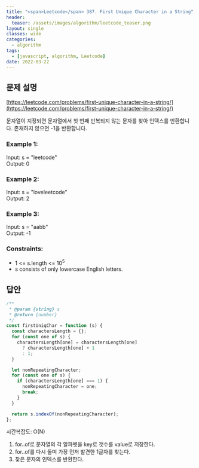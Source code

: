 ```yaml
---
title: "<span>Leetcode</span> 387. First Unique Character in a String"
header:
  teaser: /assets/images/algorithm/leetcode_teaser.png
layout: single
classes: wide
categories:
  - algorithm
tags:
  - [javascript, algorithm, Leetcode]
date: 2022-03-22
---
```


## 문제 설명

[https://leetcode.com/problems/first-unique-character-in-a-string/](https://leetcode.com/problems/first-unique-character-in-a-string/)

문자열이 지정되면 문자열에서 첫 번째 반복되지 않는 문자를 찾아 인덱스를 반환합니다. 존재하지 않으면 -1을 반환합니다.

### Example 1:

Input: s = "leetcode"  
Output: 0

### Example 2:

Input: s = "loveleetcode"  
Output: 2

### Example 3:

Input: s = "aabb"  
Output: -1

### Constraints:

- 1 <= s.length <= 10<sup>5</sup>
- s consists of only lowercase English letters.

## 답안

```javascript
/**
 * @param {string} s
 * @return {number}
 */
const firstUniqChar = function (s) {
  const charactersLength = {};
  for (const one of s) {
    charactersLength[one] = charactersLength[one]
      ? charactersLength[one] + 1
      : 1;
  }

  let nonRepeatingCharacter;
  for (const one of s) {
    if (charactersLength[one] === 1) {
      nonRepeatingCharacter = one;
      break;
    }
  }

  return s.indexOf(nonRepeatingCharacter);
};
```

시간복잡도: O(N)

1. for..of로 문자열의 각 알파벳을 key로 갯수를 value로 저장한다.
2. for..of를 다시 돌며 가장 먼저 발견한 1글자를 찾는다.
3. 찾은 문자의 인덱스를 반환한다.
